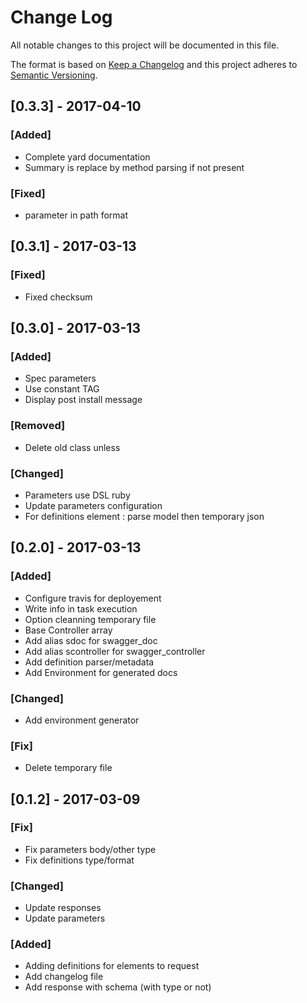# Change Log

All notable changes to this project will be documented in this file.

The format is based on [Keep a Changelog](http://keepachangelog.com/)
and this project adheres to [Semantic Versioning](http://semver.org/).

## [0.3.3] - 2017-04-10
### [Added]
- Complete yard documentation
- Summary is replace by method parsing if not present

### [Fixed]
- parameter in path format

## [0.3.1] - 2017-03-13
### [Fixed]
- Fixed checksum

## [0.3.0] - 2017-03-13
### [Added]
- Spec parameters
- Use constant TAG
- Display post install message

### [Removed]
- Delete old class unless

### [Changed]
- Parameters use DSL ruby
- Update parameters configuration
- For definitions element : parse model then temporary json

## [0.2.0] - 2017-03-13
### [Added]
- Configure travis for deployement
- Write info in task execution
- Option cleanning temporary file
- Base Controller array
- Add alias sdoc for swagger_doc
- Add alias scontroller for swagger_controller
- Add definition parser/metadata
- Add Environment for generated docs

### [Changed]
- Add environment generator

### [Fix]
- Delete temporary file

## [0.1.2] - 2017-03-09
### [Fix]
- Fix parameters body/other type
- Fix definitions type/format

### [Changed]
- Update responses
- Update parameters

### [Added]
- Adding definitions for elements to request
- Add changelog file
- Add response with schema (with type or not)
